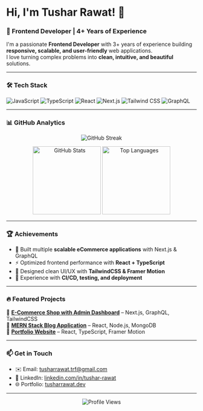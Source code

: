 # Hi, I'm Tushar Rawat! 👋  

### 🚀 Frontend Developer | 4+ Years of Experience  

I'm a passionate **Frontend Developer** with 3+ years of experience building **responsive, scalable, and user-friendly** web applications.  
I love turning complex problems into **clean, intuitive, and beautiful** solutions.  

---

### 🛠️ Tech Stack  

![JavaScript](https://img.shields.io/badge/JavaScript-ES6+-F7DF1E?style=for-the-badge&logo=javascript&logoColor=black)
![TypeScript](https://img.shields.io/badge/TypeScript-007ACC?style=for-the-badge&logo=typescript&logoColor=white)
![React](https://img.shields.io/badge/React-20232A?style=for-the-badge&logo=react&logoColor=61DAFB)
![Next.js](https://img.shields.io/badge/Next.js-000000?style=for-the-badge&logo=next.js&logoColor=white)
![Tailwind CSS](https://img.shields.io/badge/TailwindCSS-38B2AC?style=for-the-badge&logo=tailwind-css&logoColor=white)
![GraphQL](https://img.shields.io/badge/GraphQL-E10098?style=for-the-badge&logo=graphql&logoColor=white)

---

### 📊 GitHub Analytics  

<p align="center">
  <img src="https://github-readme-streak-stats.herokuapp.com/?user=tusharrawat&theme=radical" alt="GitHub Streak" />
</p>

<p align="center">
  <img src="https://github-readme-stats.vercel.app/api?username=tusharrawat&show_icons=true&theme=radical" alt="GitHub Stats" height="180em"/>
  <img src="https://github-readme-stats.vercel.app/api/top-langs/?username=tusharrawat&layout=compact&theme=radical" alt="Top Languages" height="180em"/>
</p>

---

### 🏆 Achievements  

- 🥇 Built multiple **scalable eCommerce applications** with Next.js & GraphQL  
- ⚡ Optimized frontend performance with **React + TypeScript**  
- 🎨 Designed clean UI/UX with **TailwindCSS & Framer Motion**  
- 🚀 Experience with **CI/CD, testing, and deployment**  

---

### 🔥 Featured Projects  

🔹 [**E-Commerce Shop with Admin Dashboard**](https://github.com/yourrepo) – Next.js, GraphQL, TailwindCSS  
🔹 [**MERN Stack Blog Application**](https://github.com/yourrepo) – React, Node.js, MongoDB  
🔹 [**Portfolio Website**](https://github.com/yourrepo) – React, TypeScript, Framer Motion  

---

### 📫 Get in Touch  

- ✉️ Email: [tusharrawat.trf@gmail.com](mailto:tusharrawat.trf@gmail.com)  
- 💼 LinkedIn: [linkedin.com/in/tushar-rawat](https://linkedin.com/in/your-link)  
- 🌐 Portfolio: [tusharrawat.dev](https://your-portfolio-link)  

---

<p align="center">  
  <img src="https://komarev.com/ghpvc/?username=tusharrawat&style=flat-square&color=blue" alt="Profile Views"/>  
</p>
